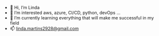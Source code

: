 - 👋 Hi, I’m Linda
- 👀 I’m interested aws, azure, CI/CD, python, devOps ...
- 🌱 I’m currently learning everything that will make me successful in my field
- 📫 linda.martins2928@gmail.com

<!---
charminggit/charminggit is a ✨ special ✨ repository because its `README.md` (this file) appears on your GitHub profile.
You can click the Preview link to take a look at your changes.
--->
